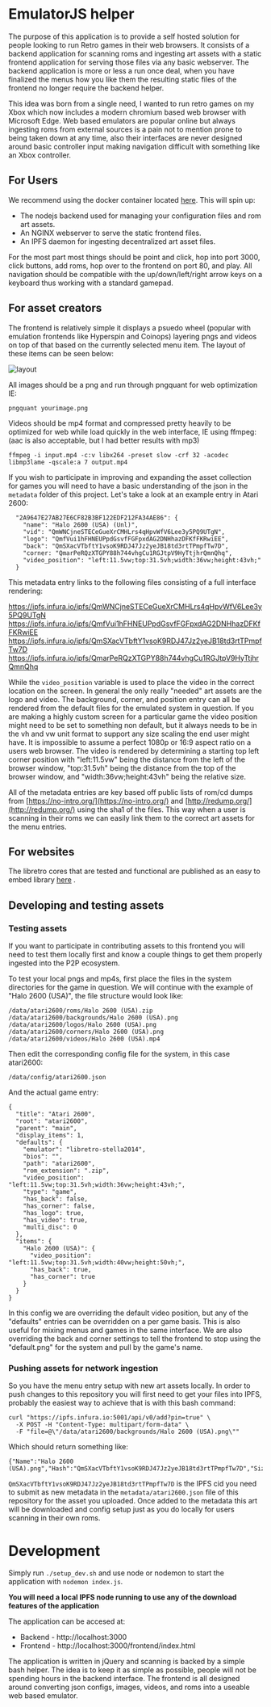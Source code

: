 # EmulatorJS helper

The purpose of this application is to provide a self hosted solution for people looking to run Retro games in their web browsers. It consists of a backend application for scanning roms and ingesting art assets with a static frontend application for serving those files via any basic webserver. The backend application is more or less a run once deal, when you have finalized the menus how you like them the resulting static files of the frontend no longer require the backend helper.

This idea was born from a single need, I wanted to run retro games on my Xbox which now includes a modern chromium based web browser with Microsoft Edge. Web based emulators are popular online but always ingesting roms from external sources is a pain not to mention prone to being taken down at any time, also their interfaces are never designed around basic controller input making navigation difficult with something like an Xbox controller.

## For Users

We recommend using the docker container located [here](https://github.com/linuxserver/docker-emulatorjs). This will spin up: 

* The nodejs backend used for managing your configuration files and rom art assets.
* An NGINX webserver to serve the static frontend files.
* An IPFS daemon for ingesting decentralized art asset files.

For the most part most things should be point and click, hop into port 3000, click buttons, add roms, hop over to the frontend on port 80, and play.
All navigation should be compatible with the up/down/left/right arrow keys on a keyboard thus working with a standard gamepad.

## For asset creators

The frontend is relatively simple it displays a psuedo wheel (popular with emulation frontends like Hyperspin and Coinops) layering pngs and videos on top of that based on the currently selected menu item. The layout of these items can be seen below:

![layout](https://github.com/linuxserver/emulatorjs/raw/master/docs/layout.png)

All images should be a png and run through pngquant for web optimization IE:

```
pngquant yourimage.png
```

Videos should be mp4 format and compressed pretty heavily to be optimized for web while load quickly in the web interface, IE using ffmpeg: (aac is also acceptable, but I had better results with mp3)

```
ffmpeg -i input.mp4 -c:v libx264 -preset slow -crf 32 -acodec libmp3lame -qscale:a 7 output.mp4
```

If you wish to participate in improving and expanding the asset collection for games you will need to have a basic understanding of the json in the `metadata` folder of this project. Let's take a look at an example entry in Atari 2600:

```
  "2A9647E27AB27E6CF82B3BF122EDF212FA34AE86": {
    "name": "Halo 2600 (USA) (Unl)",
    "vid": "QmWNCjneSTECeGueXrCMHLrs4qHpvWfV6Lee3y5PQ9UTgN",
    "logo": "QmfVui1hFHNEUPpdGsvfFGFpxdAG2DNHhazDFKfFKRwiEE",
    "back": "QmSXacVTbftY1vsoK9RDJ47Jz2yeJB18td3rtTPmpfTw7D",
    "corner: "QmarPeRQzXTGPY88h744vhgCu1RGJtpV9HyTtjhrQmnQhq",
    "video_position": "left:11.5vw;top:31.5vh;width:36vw;height:43vh;"
  }
```

This metadata entry links to the following files consisting of a full interface rendering: 

https://ipfs.infura.io/ipfs/QmWNCjneSTECeGueXrCMHLrs4qHpvWfV6Lee3y5PQ9UTgN
https://ipfs.infura.io/ipfs/QmfVui1hFHNEUPpdGsvfFGFpxdAG2DNHhazDFKfFKRwiEE
https://ipfs.infura.io/ipfs/QmSXacVTbftY1vsoK9RDJ47Jz2yeJB18td3rtTPmpfTw7D
https://ipfs.infura.io/ipfs/QmarPeRQzXTGPY88h744vhgCu1RGJtpV9HyTtjhrQmnQhq

While the `video_position` variable is used to place the video in the correct location on the screen. In general the only really "needed" art assets are the logo and video. The background, corner, and position entry can all be rendered from the default files for the emulated system in question. If you are making a highly custom screen for a particular game the video position might need to be set to something non default, but it always needs to be in the vh and vw unit format to support any size scaling the end user might have. It is impossible to assume a perfect 1080p or 16:9 aspect ratio on a users web browser. The video is rendered by determining a starting top left corner position with "left:11.5vw" being the distance from the left of the browser window, "top:31.5vh" being the distance from the top of the browser window, and "width:36vw;height:43vh" being the relative size. 

All of the metadata entries are key based off public lists of rom/cd dumps from [https://no-intro.org/](https://no-intro.org/) and [http://redump.org/](http://redump.org/) using the sha1 of the files. This way when a user is scanning in their roms we can easily link them to the correct art assets for the menu entries.

## For websites

The libretro cores that are tested and functional are published as an easy to embed library [here](https://github.com/linuxserver/libretrojs) .

## Developing and testing assets

### Testing assets

If you want to participate in contributing assets to this frontend you will need to test them locally first and know a couple things to get them properly ingested into the P2P ecosystem. 

To test your local pngs and mp4s, first place the files in the system directories for the game in question. We will continue with the example of "Halo 2600 (USA)", the file structure would look like: 

```
/data/atari2600/roms/Halo 2600 (USA).zip
/data/atari2600/backgrounds/Halo 2600 (USA).png
/data/atari2600/logos/Halo 2600 (USA).png
/data/atari2600/corners/Halo 2600 (USA).png
/data/atari2600/videos/Halo 2600 (USA).mp4
```

Then edit the corresponding config file for the system, in this case atari2600:

```
/data/config/atari2600.json
```

And the actual game entry: 

```
{
  "title": "Atari 2600",
  "root": "atari2600",
  "parent": "main",
  "display_items": 1,
  "defaults": {
    "emulator": "libretro-stella2014",
    "bios": "",
    "path": "atari2600",
    "rom_extension": ".zip",
    "video_position": "left:11.5vw;top:31.5vh;width:36vw;height:43vh;",
    "type": "game",
    "has_back": false,
    "has_corner": false,
    "has_logo": true,
    "has_video": true,
    "multi_disc": 0
  },
  "items": {
    "Halo 2600 (USA)": {
      "video_position": "left:11.5vw;top:31.5vh;width:40vw;height:50vh;",
      "has_back": true,
      "has_corner": true
    }
  }
}
```

In this config we are overriding the default video position, but any of the "defaults" entries can be overridden on a per game basis. This is also useful for mixing menus and games in the same interface. 
We are also overriding the back and corner settings to tell the frontend to stop using the "default.png" for the system and pull by the game's name. 

### Pushing assets for network ingestion

So you have the menu entry setup with new art assets locally. In order to push changes to this repository you will first need to get your files into IPFS, probably the easiest way to achieve that is with this bash command: 

```
curl "https://ipfs.infura.io:5001/api/v0/add?pin=true" \
  -X POST -H "Content-Type: multipart/form-data" \
  -F "file=@\"/data/atari2600/backgrounds/Halo 2600 (USA).png\""
```

Which should return something like: 

```
{"Name":"Halo 2600 (USA).png","Hash":"QmSXacVTbftY1vsoK9RDJ47Jz2yeJB18td3rtTPmpfTw7D","Size":"127764"}
```

`QmSXacVTbftY1vsoK9RDJ47Jz2yeJB18td3rtTPmpfTw7D` is the IPFS cid you need to submit as new metadata in the `metadata/atari2600.json` file of this repository for the asset you uploaded. Once added to the metadata this art will be downloaded and config setup just as you do locally for users scanning in their own roms. 

# Development

Simply run `./setup_dev.sh` and use node or nodemon to start the application with `nodemon index.js`.

**You will need a local IPFS node running to use any of the download features of the application**

The application can be accesed at:
* Backend - http://localhost:3000
* Frontend - http://localhost:3000/frontend/index.html

The application is written in jQuery and scanning is backed by a simple bash helper. The idea is to keep it as simple as possible, people will not be spending hours in the backend interface. The frontend is all designed around converting json configs, images, videos, and roms into a useable web based emulator. 
